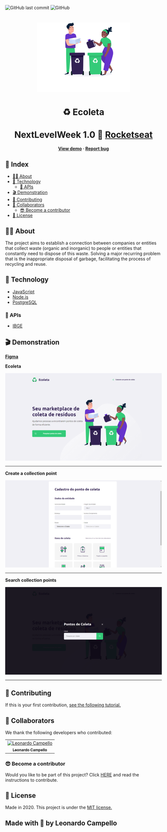 ![GitHub last commit](https://img.shields.io/github/last-commit/LeonardoCampello-dev/Ecoleta?color=ligthgreen&style=for-the-badge)
![GitHub](https://img.shields.io/github/license/LeonardoCampello-dev/Ecoleta?color=ligthgreen&style=for-the-badge)

<h1 align="center">
    <img 
        src="./public/assets/home-background.svg" 
        width="300"
    >
</h1>

<h1 align="center">♻️ Ecoleta </h1>

<h1 align="center"> NextLevelWeek 1.0 🚀 <a href="https://rocketseat.com.br/">Rocketseat</a> </h1>

<h4 align="center">

[View demo](#-demonstração) · [Report bug](#-contribuindo)
    
</h4>

<h2> 📘 Index </h2> 

- [👨‍🏫 About](#-about)
- [🚀 Technology](#-technology)
  - [🔌 APIs](#-apis)
- [🎬 Demonstration](#-demonstration)
- [📮 Contributing](#-contributing)
- [🤟 Collaborators](#-collaborators)
  - [😎 Become a contributor](#-become-a-contributor)
- [📜 License](#-license)

## 👨‍🏫 About 

The project aims to establish a connection between companies or entities that collect waste (organic and inorganic) to people or entities that constantly need to dispose of this waste. Solving a major recurring problem that is the inappropriate disposal of garbage, facilitating the process of recycling and reuse.

## 🚀 Technology 

- [JavaScript](https://developer.mozilla.org/pt-BR/docs/Web/JavaScript)
- [Node.js](https://nodejs.org/en/)
- [PostgreSQL](https://www.postgresql.org/)

### 🔌 APIs 

- [IBGE](https://servicodados.ibge.gov.br/api/docs)

## 🎬 Demonstration

**[Figma](https://www.figma.com/file/Byw4X5etg8VCmezueyhzkC/Ecoleta-(Starter)?node-id=136%3A1026)**

**Ecoleta** 

![home](.github/home.png)

---

**Create a collection point** 

![create](.github/create.png)

---

**Search collection points**

![search](.github/search.png)

---

## 📮 Contributing 

If this is your first contribution, [see the following tutorial.](https://github.com/firstcontributions/first-contributions)

## 🤟 Collaborators 

We thank the following developers who contributed:  

<table>
  <tr>
    <td align="center">
      <a href="#">
        <img 
          src="https://avatars0.githubusercontent.com/u/66227219?s=460&u=c99b9c6d3539ff9de7823673c83df61b28f33cf4&v=4" 
          width="100" 
          alt="Leonardo Campello"
        /> <br>
        <sub>
          <b>Leonardo Campello</b>
        </sub>
      </a>
    </td>
  </tr>
</table>

### 😎 Become a contributor  

Would you like to be part of this project? Click [HERE](https://github.com/firstcontributions/first-contributions) and read the instructions to contribute.

## 📜 License

Made in 2020. This project is under the [MIT license.](./LICENSE)

<h2> Made with 💚 by Leonardo Campello </h2>